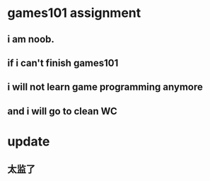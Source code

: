 # games101 assignment
## i am  noob.
## if i can't finish games101
## i will not learn game programming anymore
## and i will go to clean WC

# update
## 太监了
